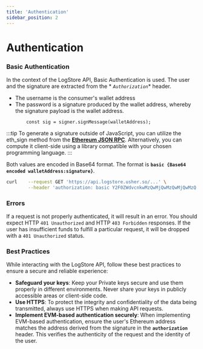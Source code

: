 ```yaml
---
title: 'Authentication'
sidebar_position: 2
---
```


# Authentication

### Basic Authentication

In the context of the LogStore API, Basic Authentication is used. The user and the signature are extracted from the *
*`Authorization`** header.

- The username is the consumer's wallet address
- The password is a signature produced by the wallet address, whereby the signature payload is the wallet address.
	```
		const sig = signer.signMessage(walletAddress);
	```

:::tip
To generate a signature outside of JavaScript, you can utilize the eth_sign method from the [**Ethereum JSON RPC**](https://eth.wiki/json-rpc/API#eth_sign). Alternatively, you can compute it client-side using a library compatible with your chosen programming language.
:::

Both values are encoded in Base64 format. The format is **`basic {Base64 encoded walletAddress:signature}`**.

```sh title="cURL Example"
curl 	--request GET 'https://api.logstore.usher.so/...' \
		--header 'authorization: basic Y2F0ZWdvcnkwMzQwMjQwMzQwMjQwMzQ'
```

### Errors

If a request is not properly authenticated, it will result in an error. You should expect HTTP `401 Unauthorized` and
HTTP `403 Forbidden` responses. If the user has insufficient funds to fulfill a particular request, it will be dropped
with a `401 Unauthorized` status.

### Best Practices

While interacting with the LogStore API, follow these best practices to ensure a secure and reliable experience:

- **Safeguard your keys**: Keep your Private keys secure and use them properly in different environments. Never share
	your keys in publicly accessible areas or client-side code.
- **Use HTTPS**: To protect the integrity and confidentiality of the data being transmitted, always use HTTPS when
	making API requests.
- **Implement EVM-based authentication securely**: When implementing EVM-based authentication, ensure the user's
	Ethereum address matches the address derived from the signature in the **`authorization`** header. This verifies the
	authenticity of the request and the identity of the user.
